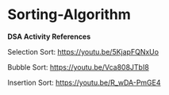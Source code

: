 # Sorting-Algorithm
**DSA Activity References**

Selection Sort: https://youtu.be/5KjapFQNxUo

Bubble Sort: https://youtu.be/Vca808JTbI8

Insertion Sort: https://youtu.be/R_wDA-PmGE4
